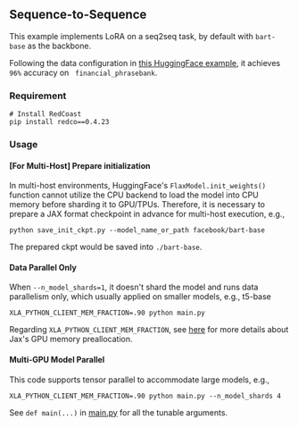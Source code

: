 ## Sequence-to-Sequence

This example implements LoRA on a seq2seq task, by default with `bart-base` as the backbone.

Following the data configuration in [this HuggingFace example](https://github.com/huggingface/peft/blob/main/examples/conditional_generation/peft_lora_seq2seq.ipynb), it achieves `96%` accuracy on `
financial_phrasebank`.

### Requirement


```shell
# Install RedCoast
pip install redco==0.4.23
```

### Usage

[//]: # (*Commands below are tested on 8 x 80Gb H100 machines. You may want to adjust some numbers based on your hardware.*)

#### [For Multi-Host] Prepare initialization
In multi-host environments, HuggingFace's `FlaxModel.init_weights()` function cannot utilize the CPU backend to load the model into CPU memory before sharding it to GPU/TPUs. Therefore, it is necessary to prepare a JAX format checkpoint in advance for multi-host execution,
e.g.,
```
python save_init_ckpt.py --model_name_or_path facebook/bart-base
```
The prepared ckpt would be saved into `./bart-base`.


#### Data Parallel Only
When `--n_model_shards=1`, it doesn't shard the model and runs data parallelism only, which usually applied on smaller models, e.g., t5-base
```shell
XLA_PYTHON_CLIENT_MEM_FRACTION=.90 python main.py 
```
Regarding `XLA_PYTHON_CLIENT_MEM_FRACTION`, see [here](https://jax.readthedocs.io/en/latest/gpu_memory_allocation.html) for more details about Jax's GPU memory preallocation.

#### Multi-GPU Model Parallel
This code supports tensor parallel to accommodate large models, e.g.,
```shell
XLA_PYTHON_CLIENT_MEM_FRACTION=.90 python main.py --n_model_shards 4 
```

See `def main(...)` in [main.py](main.py) for all the tunable arguments. 

